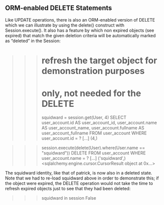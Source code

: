 ## ORM-enabled DELETE Statements
Like UPDATE operations, there is also an ORM-enabled version of DELETE which we can illustrate by using the delete() construct with Session.execute(). It also has a feature by which non expired objects (see expired) that match the given deletion criteria will be automatically marked as “deleted” in the Session:

>>> # refresh the target object for demonstration purposes
>>> # only, not needed for the DELETE
>>> squidward = session.get(User, 4)
SELECT user_account.id AS user_account_id, user_account.name AS user_account_name,
user_account.fullname AS user_account_fullname
FROM user_account
WHERE user_account.id = ?
[...] (4,)

>>> session.execute(delete(User).where(User.name == "squidward"))
DELETE FROM user_account WHERE user_account.name = ?
[...] ('squidward',)
<sqlalchemy.engine.cursor.CursorResult object at 0x...>

The squidward identity, like that of patrick, is now also in a deleted state. Note that we had to re-load squidward above in order to demonstrate this; if the object were expired, the DELETE operation would not take the time to refresh expired objects just to see that they had been deleted:

>>> squidward in session
False